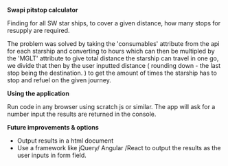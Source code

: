 **Swapi pitstop calculator**

Finding for all SW star ships, to cover a given distance, how many stops for resupply are required.

The problem was solved by taking the 'consumables' attribute from the api for each starship and converting to hours which can then be multipled by the 'MGLT' attribute to give total distance the starship can travel in one go, we divide that then by the user inputted distance ( rounding down - the last stop being the destination. ) to get the amount of times the starship has to stop and refuel on the given journey. 


**Using the application**

Run code in any browser using scratch js or similar. The app will ask for a number input the results are returned in the console.


**Future improvements & options**

- Output results in a html document
- Use a framework like jQuery/ Angular /React to output the results as the user inputs in form field.
